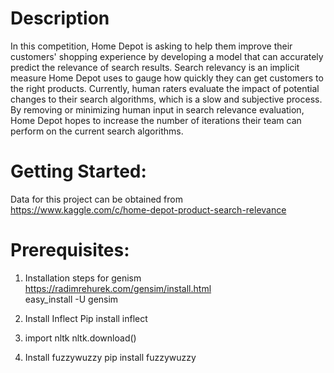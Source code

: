 # Description

In this competition, Home Depot is asking to help them improve their customers' shopping experience by developing a model that can accurately predict the relevance of search results. Search relevancy is an implicit measure Home Depot uses to gauge how quickly they can get customers to the right products. Currently, human raters evaluate the impact of potential changes to their search algorithms, which is a slow and subjective process. By removing or minimizing human input in search relevance evaluation, Home Depot hopes to increase the number of iterations their team can perform on the current search algorithms.

# Getting Started:

Data for this project can be obtained from  
https://www.kaggle.com/c/home-depot-product-search-relevance


# Prerequisites:  

1) Installation steps for genism  
https://radimrehurek.com/gensim/install.html  
easy_install -U gensim

2) Install Inflect Pip install inflect

3) import nltk nltk.download()

4) Install fuzzywuzzy pip install fuzzywuzzy














